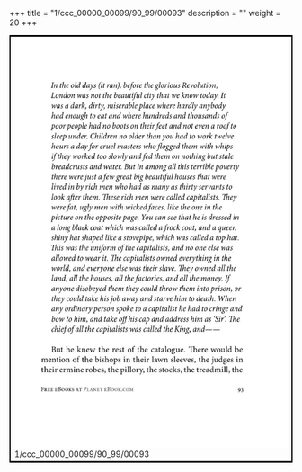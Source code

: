 +++
title = "1/ccc_00000_00099/90_99/00093"
description = ""
weight = 20
+++

<table style="border:2px solid black;max-width:800px;max-height:800px;" 
><tr><td>
<img class="center-fit-jpg"
src="/jpg_/out_jpg_1984__093.jpg">
1/ccc_00000_00099/90_99/00093
</img></td></tr></table>
